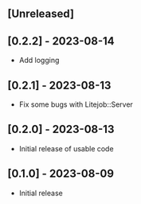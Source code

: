 ## [Unreleased]

## [0.2.2] - 2023-08-14

- Add logging

## [0.2.1] - 2023-08-13

- Fix some bugs with Litejob::Server

## [0.2.0] - 2023-08-13

- Initial release of usable code

## [0.1.0] - 2023-08-09

- Initial release

